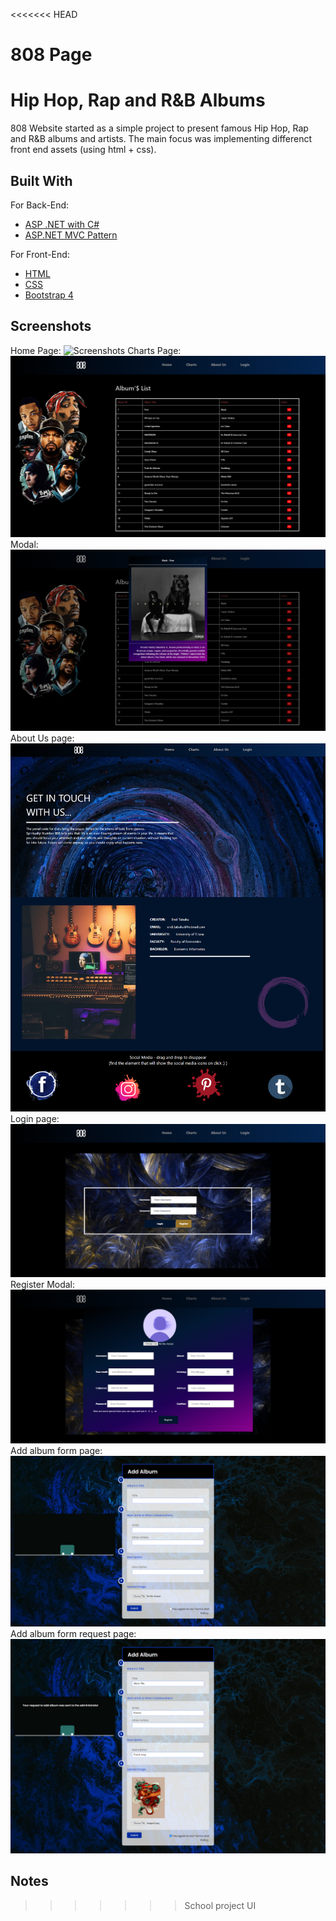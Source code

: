 
<<<<<<< HEAD
# 808 Page
Hip Hop, Rap and R&B Albums
======= 
   808 Website started as a simple project to present famous Hip Hop, Rap and R&B albums and artists.
   The main focus was implementing differenct front end assets (using html + css).

## Built With

For Back-End:
* [ASP .NET with C#](https://dotnet.microsoft.com/)
* [ASP.NET MVC Pattern](https://dotnet.microsoft.com/apps/aspnet/mvc)

For Front-End:
* [HTML](https://developer.mozilla.org/en-US/docs/Web/HTML)
* [CSS](https://www.w3.org/Style/CSS/Overview.en.html)
* [Bootstrap 4](https://getbootstrap.com/)

## Screenshots
Home Page:
![Screenshots](https://github.com/enditabaku/AlbumsApp/blob/master/Content/Images/HomePage.png)
Charts Page:
![Screenshots](https://github.com/enditabaku/AlbumsApp/blob/master/Content/Images/Charts.png)
Modal:
![Screenshots](https://github.com/enditabaku/AlbumsApp/blob/master/Content/Images/Modal.png)
About Us page:
![Screenshots](https://github.com/enditabaku/AlbumsApp/blob/master/Content/Images/About%20Us.png)
Login page:
![Screenshots](https://github.com/enditabaku/AlbumsApp/blob/master/Content/Images/Login.png)
Register Modal:
![Screenshots](https://github.com/enditabaku/AlbumsApp/blob/master/Content/Images/RegisterModal.png)
Add album form page:
![Screenshots](https://github.com/enditabaku/AlbumsApp/blob/master/Content/Images/AddAlbumForm.png)
Add album form request page:
![Screenshots](https://github.com/enditabaku/AlbumsApp/blob/master/Content/Images/AlbumRequest.png)
## Notes

>>>>>>> School project UI
